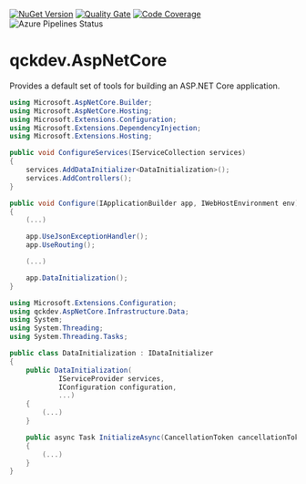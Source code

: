 <a href="https://www.nuget.org/packages/qckdev.AspNetCore"><img src="https://img.shields.io/nuget/v/qckdev.AspNetCore.svg" alt="NuGet Version"/></a>
<a href="https://sonarcloud.io/dashboard?id=qckdev.AspNetCore"><img src="https://sonarcloud.io/api/project_badges/measure?project=qckdev.AspNetCore&metric=alert_status" alt="Quality Gate"/></a>
<a href="https://sonarcloud.io/dashboard?id=qckdev.AspNetCore"><img src="https://sonarcloud.io/api/project_badges/measure?project=qckdev.AspNetCore&metric=coverage" alt="Code Coverage"/></a>
<a><img src="https://hfrances.visualstudio.com/Main/_apis/build/status/qckdev.AspNetCore?branchName=master" alt="Azure Pipelines Status"/></a>

# qckdev.AspNetCore

Provides a default set of tools for building an ASP.NET Core application.

```cs
using Microsoft.AspNetCore.Builder;
using Microsoft.AspNetCore.Hosting;
using Microsoft.Extensions.Configuration;
using Microsoft.Extensions.DependencyInjection;
using Microsoft.Extensions.Hosting;

public void ConfigureServices(IServiceCollection services)
{
	services.AddDataInitializer<DataInitialization>();
	services.AddControllers();
}

public void Configure(IApplicationBuilder app, IWebHostEnvironment env)
{
	(...)

	app.UseJsonExceptionHandler();
	app.UseRouting();

	(...)

	app.DataInitialization();
}
```

```cs
using Microsoft.Extensions.Configuration;
using qckdev.AspNetCore.Infrastructure.Data;
using System;
using System.Threading;
using System.Threading.Tasks;

public class DataInitialization : IDataInitializer
{
	public DataInitialization(
			IServiceProvider services,
			IConfiguration configuration, 
			...)
	{
		(...)
	}

	public async Task InitializeAsync(CancellationToken cancellationToken)
	{
		(...)
	}
}
```

